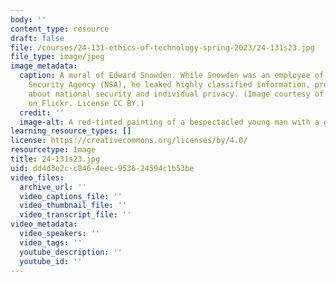 ```yaml
---
body: ''
content_type: resource
draft: false
file: /courses/24-131-ethics-of-technology-spring-2023/24-131s23.jpg
file_type: image/jpeg
image_metadata:
  caption: A mural of Edward Snowden. While Snowden was an employee of the National
    Security Agency (NSA), he leaked highly classified information, prompting discussions
    about national security and individual privacy. (Image courtesy of [thierry ehrmann](https://www.flickr.com/photos/home_of_chaos/9190784811/in/photolist-f1ab86-eVaygU-hLZNQy-jCcHBZ-jCcRfV-jCdUqm-HfUnSg-mj9c2R-kUVeWb-p3wRLx-c1UTf-f6b1He-k8AwCg-eXVM7C-F4RLrk-HgBXTA-eTTnJr-TMqXjC-pS3nBE-iayp7G-pBoHT5-nUcVby-nMcp6q-kUiEcX-zqU1Ji-jR1PuL-jDmWyM-kY6TQv-u8zveo-kY8mKu-kY7xur-kY8n8o-fKvfVK-kYaBnS-eQku4F-kY8khE-kY8hxw-kY6UcT-kY6Ww2-kY6VLV-f2axnp-kY6W8g-kY7uWF-Rc7vXZ-kY6UGa-f2YdgY-fde2eG-f2QAQa-f2YjM5-qf3uts)
    on Flickr. License CC BY.)
  credit: ''
  image-alt: A red-tinted painting of a bespectacled young man with a goatee.
learning_resource_types: []
license: https://creativecommons.org/licenses/by/4.0/
resourcetype: Image
title: 24-131s23.jpg
uid: dd4d3e2c-c846-4eec-9536-24594c1b53be
video_files:
  archive_url: ''
  video_captions_file: ''
  video_thumbnail_file: ''
  video_transcript_file: ''
video_metadata:
  video_speakers: ''
  video_tags: ''
  youtube_description: ''
  youtube_id: ''
---
```

